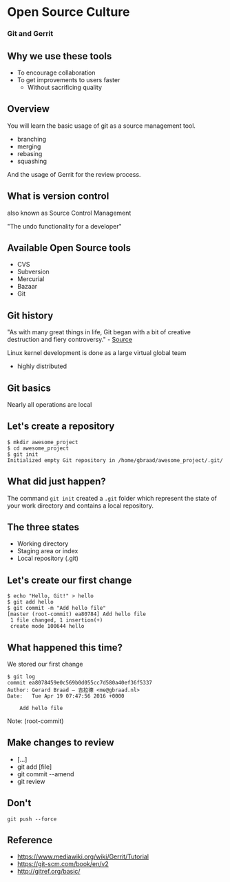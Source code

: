# Open Source Culture

### Git and Gerrit


## Why we use these tools

  * To encourage collaboration
  * To get improvements to users faster
    * Without sacrificing quality


## Overview
You will learn the basic usage of git as a source management tool.

  * branching
  * merging
  * rebasing
  * squashing

And the usage of Gerrit for the review process.


## What is version control
also known as Source Control Management

"The undo functionality for a developer"


## Available Open Source tools

  * CVS
  * Subversion
  * Mercurial
  * Bazaar
  * Git


## Git history
"As with many great things in life, Git began with a bit of creative destruction
and fiery controversy." -
[Source](https://git-scm.com/book/en/v2/Getting-Started-A-Short-History-of-Git)

Linux kernel development is done as a large virtual global team

  * highly distributed


## Git basics
Nearly all operations are local


## Let's create a repository

```
$ mkdir awesome_project
$ cd awesome_project
$ git init
Initialized empty Git repository in /home/gbraad/awesome_project/.git/
```


## What did just happen?
The command `git init` created a `.git` folder which represent the state of
your work directory and contains a local repository.


## The three states

  * Working directory
  * Staging area or index
  * Local repository (.git)


## Let's create our first change

```
$ echo "Hello, Git!" > hello
$ git add hello
$ git commit -m "Add hello file"
[master (root-commit) ea80784] Add hello file
 1 file changed, 1 insertion(+)
 create mode 100644 hello
```


## What happened this time?
We stored our first change

```
$ git log
commit ea8078459e0c569b0d055cc7d580a40ef36f5337
Author: Gerard Braad — 吉拉德 <me@gbraad.nl>
Date:   Tue Apr 19 07:47:56 2016 +0000

    Add hello file
```

Note: (root-commit)


## Make changes to review

  * [...]
  * git add [file]
  * git commit --amend
  * git review


## Don't

```
git push --force
```


## Reference

  * https://www.mediawiki.org/wiki/Gerrit/Tutorial
  * https://git-scm.com/book/en/v2
  * http://gitref.org/basic/
